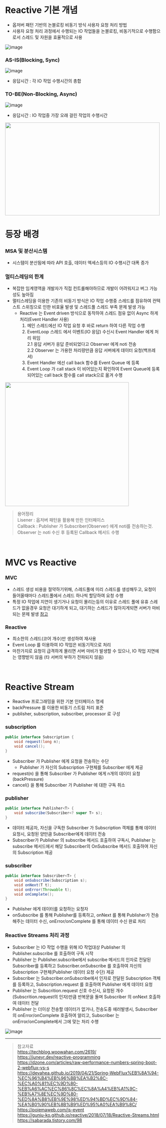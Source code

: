 # Reactive 기본 개념
* 옵저버 패턴 기반의 논블로킹 비동기 방식 사용자 요청 처리 방법
* 사용자 요청 처리 과정에서 수행되는 IO 작업들을 논블로킹, 비동기적으로 수행함으로서 스레드 및 자원을 효율적으로 사용

![image](https://user-images.githubusercontent.com/48702893/130321605-f755f95c-5007-4e9b-a0c2-01996350c64f.png)

### AS-IS(Blocking, Sync)
![image](https://user-images.githubusercontent.com/48702893/109412880-e4eed700-79ed-11eb-977e-a9b960318dca.png)
* 응답시간 : 각 IO 작업 수행시간의 총합

### TO-BE(Non-Blocking, Async)
![image](https://user-images.githubusercontent.com/48702893/109412882-e7513100-79ed-11eb-8d43-d18b2786486d.png)
* 응답시간 : IO 작업중 가장 오래 걸린 작업의 수행시간

<img src="https://user-images.githubusercontent.com/48702893/128733391-1346d4ea-f67b-434f-9b18-713d3407f88c.png" width="500" height="300">

<br>

# 등장 배경
### MSA 및 분산시스템
* 시스템이 분산됨에 따라 API 호출, 데이터 엑세스등의 IO 수행시간 대폭 증가

### 멀티스레딩의 한계
* 복잡한 임계영역을 개발자가 직접 컨트롤해야하므로 개발이 어려워지고 버그 가능성도 높아짐
* 멀티스레딩을 이용한 기존의 비동기 방식은 IO 작업 수행중 스레드를 점유하여 컨텍스트 스위칭으로 인한 비효율 발생 및 스레드풀 스레드 부족 문제 발생 가능
	* Reactive 는 Event driven 방식으로 동작하여 스레드 점유 없이 Async 하게 처리(Event Handler 사용)
		1. 메인 스레드에선 IO 작업 요청 후 바로 return 하여 다른 작업 수행 <br>
		2. EventLoop 스레드 에서 이벤트(IO 응답) 수신시 Event Handler 에게 처리 위임 <br>
			2.1 응답 서버가 응답 준비되었다고 Observer 에게 noti 전송 <br>
			2.2 Observer 는 가용한 처리량만큼 응답 서버에게 데이터 요청(백프레셔)
		3. Event Handler 에선 call back 함수를 Event Queue 에 등록 <br>
		4. Event Loop 가 call stack 이 비어있는지 확인하여 Event Queue에 등록되어있는 call back 함수를 call stack으로 옮겨 수행

<img src="https://user-images.githubusercontent.com/48702893/129528788-c0374bff-8735-4d9e-8c69-021a62b0d642.gif" width="400" height="400" align="center">

> 용어정리 <br>
> Lisener : 옵저버 패턴을 활용해 만든 인터페이스 <br>
> Callback : Publisher 가 Subscriber(Observer) 에게 noti를 전송하는것. Observer 는 noti 수신 후 등록된 Callback 메서드 수행

<br>

# MVC vs Reactive
### MVC
* 스레드 생성 비용을 절약하기위해, 스레드풀에 미리 스레드를 생성해두고, 요청이 들어올때마다 스레드풀에서 스레드 하나씩 할당하여 요청 수행
* 특정 IO 작업에 지연이 생기거나 요청이 몰리는등의 이유로 스레드 풀에 유휴 스레드가 없을경우 요청은 대기하게 되고, 대기하는 스레드가 많아지게되면 서버가 마비되는 문제 발생 [참고](https://gunsdevlog.blogspot.com/2020/09/reactive-streams-reactor-webflux.html) 

### Reactive
* 최소한의 스레드(코어 개수)만 생성하여 재사용
* Event Loop 를 이용하여 IO 작업은 비동기적으로 처리
* 마찬가지로 요청이 급격하게 몰리면 서버 마비가 발생할 수 있으나, IO 작업 지연에는 영향받지 않음 (타 서버의 부하가 전파되지 않음)

<br>

# Reactive Stream
* Reactive 프로그래밍을 위한 기본 인터페이스 명세
* backPressure 를 이용한 비동기 스트림 처리 표준
* publisher, subscription, subscriber, processor 로 구성

### subscription
```java
public interface Subscription {
    void request(long n);
    void cancel();
}
```
* Subscriber 가 Publisher 에게 요청을 전송하는 수단
	* Publisher 가 자신의 Subscription 구현체를 Subscriber 에게 제공
* request(n) 을 통해 Subscriber 가 Publisher 에게 n개의 데이터 요청(backPressure)
* cancel() 을 통해 Subscriber 가 Publisher 에 대한 구독 취소

### publisher
```java
public interface Publisher<T> { 
    void subscribe(Subscriber<? super T> s);
}
```
* 데이터 제공자, 자신을 구독한 Subscriber 가 Subscription 객체를 통해 데이터 요청시, 요청된 양만큼 Subscriber에게 데이터 전송
* Subscriber가 Publisher 의 subscribe 메서드 호출하여 구독시, Publisher 는 subscribe 메서드에서 해당 Subscriber의 OnSubscribe 메서드 호출하여 자신의 Subscription 제공

### subscriber
```java
public interface Subscriber<T> {
    void onSubscribe(Subscription s);
    void onNext(T t);
    void onError(Throwable t);
    void onComplete();
}
```
* Publisher 에게 데이터를 요청하는 요청자
* onSubscribe 를 통해 Publisher를 등록하고, onNext 를 통해 Publisher가 전송해주는 데이터 수신, onError/onComplete 를 통해 데이터 수신 완료 처리

### Reactive Streams 처리 과정
* Subscriber 는 IO 작업 수행을 위해 IO 작업대상 Publisher 의 Publisher.subscribe 를 호출하여 구독 시작
* Publisher 는 Publisher.subscribe에서 subscribe 메서드의 인자로 전달된 Subscriber를 등록하고 Subscriber.onSubscribe 를 호출하여 자신의 Subscription 구현체(Publisher 데이터 요청 수단) 제공
* Subscriber 는 Subscriber.onSubscribe에서 인자로 전달된 Subscription 객체를 등록하고, Subscription.request 를 호출하여 Publisher 에게 데이터 요청
* Publisher 는 Subscrition.request 신호 수신시, 요청된 개수(Subscrition.request의 인자)만큼 반복문을 돌며 Subscriber 의 onNext 호출하여 데이터 전달
* Publisher 는 더이상 전송할 데이터가 없거나, 전송도중 에러발생시, Subscriber 의 onError/onComplete 호출하여 알리고, Subscriber 는 onError/onComplete에서 그에 맞는 처리 수행  

![image](https://user-images.githubusercontent.com/48702893/132207859-a979b990-6bd7-4162-b681-294181032f2e.png)

***
> 참고자료<br>
> https://techblog.woowahan.com/2619/ <br>
> https://juneyr.dev/reactive-programming <br>
> https://dzone.com/articles/raw-performance-numbers-spring-boot-2-webflux-vs-s <br>
> https://devahea.github.io/2019/04/21/Spring-WebFlux%EB%8A%94-%EC%96%B4%EB%96%BB%EA%B2%8C-%EC%A0%81%EC%9D%80-%EB%A6%AC%EC%86%8C%EC%8A%A4%EB%A1%9C-%EB%A7%8E%EC%9D%80-%ED%8A%B8%EB%9E%98%ED%94%BD%EC%9D%84-%EA%B0%90%EB%8B%B9%ED%95%A0%EA%B9%8C/ <br>
> https://poiemaweb.com/js-event <br>
> https://gunju-ko.github.io/reactive/2018/07/18/Reactive-Streams.html <br>
> https://sabarada.tistory.com/98